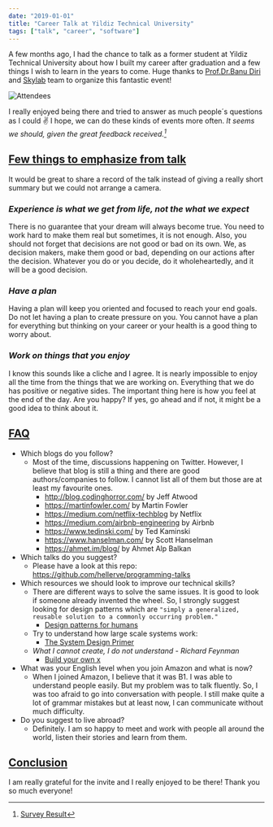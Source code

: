 ```yaml
---
date: "2019-01-01"
title: "Career Talk at Yildiz Technical University"
tags: ["talk", "career", "software"]
---
```


A few months ago, I had the chance to talk as a former student at Yildiz Technical University about how I built my career after graduation and a few things I wish to learn in the years to come. Huge thanks to [Prof.Dr.Banu Diri](https://www.ce.yildiz.edu.tr/personal/banud) and [Skylab](https://www.facebook.com/ytuskylab) team to organize this fantastic event!

![Attendees](/assets/career-talk-yildiz-technical-university/images/attendees.jpg)

I really enjoyed being there and tried to answer as much people´s questions as I could ✌️ I hope, we can do these kinds of events more often. _It seems we should, given the great feedback received.[^1]_

## [Few things to emphasize from talk](#few-things-to-emphasize-from-talk)

It would be great to share a record of the talk instead of giving a really short summary but we could not arrange a camera.

### _Experience is what we get from life, not the what we expect_

There is no guarantee that your dream will always become true. You need to work hard to make them real but sometimes, it is not enough. Also, you should not forget that decisions are not good or bad on its own. We, as decision makers, make them good or bad, depending on our actions after the decision. Whatever you do or you decide, do it wholeheartedly, and it will be a good decision.

### _Have a plan_

Having a plan will keep you oriented and focused to reach your end goals. Do not let having a plan to create pressure on you. You cannot have a plan for everything but thinking on your career or your health is a good thing to worry about.

### _Work on things that you enjoy_

I know this sounds like a cliche and I agree. It is nearly impossible to enjoy all the time from the things that we are working on. Everything that we do has positive or negative sides. The important thing here is how you feel at the end of the day. Are you happy? If yes, go ahead and if not, it might be a good idea to think about it.

## [FAQ](#faq)

- Which blogs do you follow?
  - Most of the time, discussions happening on Twitter. However, I believe that blog is still a thing and there are good authors/companies to follow. I cannot list all of them but those are at least my favourite ones.
    - <http://blog.codinghorror.com/> by Jeff Atwood
    - <https://martinfowler.com/> by Martin Fowler
    - <https://medium.com/netflix-techblog> by Netflix
    - <https://medium.com/airbnb-engineering> by Airbnb
    - <https://www.tedinski.com/> by Ted Kaminski
    - <https://www.hanselman.com/> by Scott Hanselman
    - <https://ahmet.im/blog/> by Ahmet Alp Balkan
- Which talks do you suggest?
  - Please have a look at this repo: <https://github.com/hellerve/programming-talks>
- Which resources we should look to improve our technical skills?
  - There are different ways to solve the same issues. It is good to look if someone already invented the wheel. So, I strongly suggest looking for design patterns which are `"simply a generalized, reusable solution to a commonly occurring problem."`
    - [Design patterns for humans](https://github.com/kamranahmedse/design-patterns-for-humans)
  - Try to understand how large scale systems work:
    - [The System Design Primer](https://github.com/donnemartin/system-design-primer/blob/master/README.md)
  - _What I cannot create, I do not understand - Richard Feynman_
    - [Build your own x](https://github.com/danistefanovic/build-your-own-x/blob/master/README.md)
- What was your English level when you join Amazon and what is now?
  - When I joined Amazon, I believe that it was B1. I was able to understand people easily. But my problem was to talk fluently. So, I was too afraid to go into conversation with people. I still make quite a lot of grammar mistakes but at least now, I can communicate without much difficulty.
- Do you suggest to live abroad?
  - Definitely. I am so happy to meet and work with people all around the world, listen their stories and learn from them.

## [Conclusion](#conclusion)

I am really grateful for the invite and I really enjoyed to be there! Thank you so much everyone!

[^1]: [Survey Result](/assets/career-talk-yildiz-technical-university/doc/Feedback.pdf)
